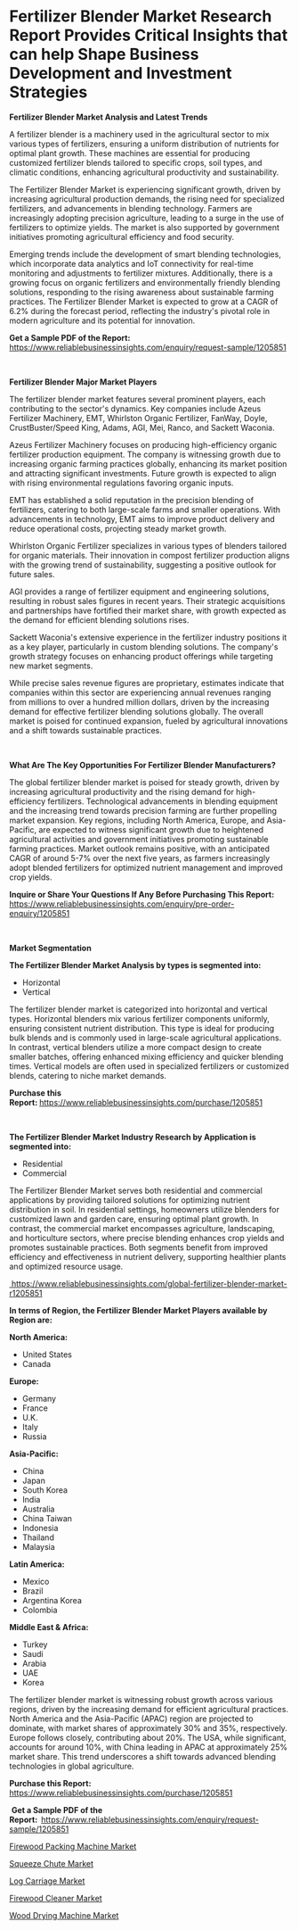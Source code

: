 <p><h1>Fertilizer Blender Market Research Report Provides Critical Insights that can help Shape Business Development and Investment Strategies</h1></p><p><strong>Fertilizer Blender Market Analysis and Latest Trends</strong></p>
<p><p>A fertilizer blender is a machinery used in the agricultural sector to mix various types of fertilizers, ensuring a uniform distribution of nutrients for optimal plant growth. These machines are essential for producing customized fertilizer blends tailored to specific crops, soil types, and climatic conditions, enhancing agricultural productivity and sustainability.</p><p>The Fertilizer Blender Market is experiencing significant growth, driven by increasing agricultural production demands, the rising need for specialized fertilizers, and advancements in blending technology. Farmers are increasingly adopting precision agriculture, leading to a surge in the use of fertilizers to optimize yields. The market is also supported by government initiatives promoting agricultural efficiency and food security.</p><p>Emerging trends include the development of smart blending technologies, which incorporate data analytics and IoT connectivity for real-time monitoring and adjustments to fertilizer mixtures. Additionally, there is a growing focus on organic fertilizers and environmentally friendly blending solutions, responding to the rising awareness about sustainable farming practices. The Fertilizer Blender Market is expected to grow at a CAGR of 6.2% during the forecast period, reflecting the industry's pivotal role in modern agriculture and its potential for innovation.</p></p>
<p><strong>Get a Sample PDF of the Report:&nbsp;</strong> <a href="https://www.reliablebusinessinsights.com/enquiry/request-sample/1205851?utm_campaign=101&utm_medium=2&utm_source=Github&utm_content=ia&utm_term=19022025&utm_id=fertilizer-blender">https://www.reliablebusinessinsights.com/enquiry/request-sample/1205851</a></p>
<p>&nbsp;</p>
<p><strong>Fertilizer Blender Major Market Players</strong></p>
<p><p>The fertilizer blender market features several prominent players, each contributing to the sector's dynamics. Key companies include Azeus Fertilizer Machinery, EMT, Whirlston Organic Fertilizer, FanWay, Doyle, CrustBuster/Speed King, Adams, AGI, Mei, Ranco, and Sackett Waconia.</p><p>Azeus Fertilizer Machinery focuses on producing high-efficiency organic fertilizer production equipment. The company is witnessing growth due to increasing organic farming practices globally, enhancing its market position and attracting significant investments. Future growth is expected to align with rising environmental regulations favoring organic inputs.</p><p>EMT has established a solid reputation in the precision blending of fertilizers, catering to both large-scale farms and smaller operations. With advancements in technology, EMT aims to improve product delivery and reduce operational costs, projecting steady market growth.</p><p>Whirlston Organic Fertilizer specializes in various types of blenders tailored for organic materials. Their innovation in compost fertilizer production aligns with the growing trend of sustainability, suggesting a positive outlook for future sales.</p><p>AGI provides a range of fertilizer equipment and engineering solutions, resulting in robust sales figures in recent years. Their strategic acquisitions and partnerships have fortified their market share, with growth expected as the demand for efficient blending solutions rises.</p><p>Sackett Waconia's extensive experience in the fertilizer industry positions it as a key player, particularly in custom blending solutions. The company's growth strategy focuses on enhancing product offerings while targeting new market segments.</p><p>While precise sales revenue figures are proprietary, estimates indicate that companies within this sector are experiencing annual revenues ranging from millions to over a hundred million dollars, driven by the increasing demand for effective fertilizer blending solutions globally. The overall market is poised for continued expansion, fueled by agricultural innovations and a shift towards sustainable practices.</p></p>
<p>&nbsp;</p>
<p><strong>What Are The Key Opportunities For Fertilizer Blender Manufacturers?</strong></p>
<p><p>The global fertilizer blender market is poised for steady growth, driven by increasing agricultural productivity and the rising demand for high-efficiency fertilizers. Technological advancements in blending equipment and the increasing trend towards precision farming are further propelling market expansion. Key regions, including North America, Europe, and Asia-Pacific, are expected to witness significant growth due to heightened agricultural activities and government initiatives promoting sustainable farming practices. Market outlook remains positive, with an anticipated CAGR of around 5-7% over the next five years, as farmers increasingly adopt blended fertilizers for optimized nutrient management and improved crop yields.</p></p>
<p><strong>Inquire or Share Your Questions If Any Before Purchasing This Report:</strong> <a href="https://www.reliablebusinessinsights.com/enquiry/pre-order-enquiry/1205851?utm_campaign=101&utm_medium=2&utm_source=Github&utm_content=ia&utm_term=19022025&utm_id=fertilizer-blender">https://www.reliablebusinessinsights.com/enquiry/pre-order-enquiry/1205851</a></p>
<p>&nbsp;</p>
<p><strong>Market Segmentation</strong></p>
<p><strong>The Fertilizer Blender Market Analysis by types is segmented into:</strong></p>
<p><ul><li>Horizontal</li><li>Vertical</li></ul></p>
<p><p>The fertilizer blender market is categorized into horizontal and vertical types. Horizontal blenders mix various fertilizer components uniformly, ensuring consistent nutrient distribution. This type is ideal for producing bulk blends and is commonly used in large-scale agricultural applications. In contrast, vertical blenders utilize a more compact design to create smaller batches, offering enhanced mixing efficiency and quicker blending times. Vertical models are often used in specialized fertilizers or customized blends, catering to niche market demands.</p></p>
<p><strong>Purchase this Report:&nbsp;</strong><a href="https://www.reliablebusinessinsights.com/purchase/1205851?utm_campaign=101&utm_medium=2&utm_source=Github&utm_content=ia&utm_term=19022025&utm_id=fertilizer-blender">https://www.reliablebusinessinsights.com/purchase/1205851</a></p>
<p>&nbsp;</p>
<p><strong>The Fertilizer Blender Market Industry Research by Application is segmented into:</strong></p>
<p><ul><li>Residential</li><li>Commercial</li></ul></p>
<p><p>The Fertilizer Blender Market serves both residential and commercial applications by providing tailored solutions for optimizing nutrient distribution in soil. In residential settings, homeowners utilize blenders for customized lawn and garden care, ensuring optimal plant growth. In contrast, the commercial market encompasses agriculture, landscaping, and horticulture sectors, where precise blending enhances crop yields and promotes sustainable practices. Both segments benefit from improved efficiency and effectiveness in nutrient delivery, supporting healthier plants and optimized resource usage.</p></p>
<p><a href="https://www.reliablebusinessinsights.com/global-fertilizer-blender-market-r1205851?utm_campaign=101&utm_medium=2&utm_source=Github&utm_content=ia&utm_term=19022025&utm_id=fertilizer-blender">&nbsp;https://www.reliablebusinessinsights.com/global-fertilizer-blender-market-r1205851</a></p>
<p><strong>In terms of Region, the Fertilizer Blender Market Players available by Region are:</strong></p>
<p>
    <p> <strong> North America: </strong>
        <ul>
            <li>United States</li>
            <li>Canada</li>
        </ul>
        </p> 
    <p> <strong> Europe: </strong>
        <ul>
            <li>Germany</li>
            <li>France</li>
            <li>U.K.</li>
            <li>Italy</li>
            <li>Russia</li>
        </ul>
        </p> 
    <p> <strong> Asia-Pacific: </strong>
        <ul>
            <li>China</li>
            <li>Japan</li>
            <li>South Korea</li>
            <li>India</li>
            <li>Australia</li>
            <li>China Taiwan</li>
            <li>Indonesia</li>
            <li>Thailand</li>
            <li>Malaysia</li>
        </ul>
        </p> 
    <p> <strong> Latin America: </strong>
        <ul>
            <li>Mexico</li>
            <li>Brazil</li>
            <li>Argentina Korea</li>
            <li>Colombia</li>
        </ul>
        </p> 
    <p> <strong> Middle East & Africa: </strong>
        <ul>
            <li>Turkey</li>
            <li>Saudi</li>
            <li>Arabia</li>
            <li>UAE</li>
            <li>Korea</li>
        </ul>
    </p>
    </p>
<p><p>The fertilizer blender market is witnessing robust growth across various regions, driven by the increasing demand for efficient agricultural practices. North America and the Asia-Pacific (APAC) region are projected to dominate, with market shares of approximately 30% and 35%, respectively. Europe follows closely, contributing about 20%. The USA, while significant, accounts for around 10%, with China leading in APAC at approximately 25% market share. This trend underscores a shift towards advanced blending technologies in global agriculture.</p></p>
<p><strong>Purchase this Report: </strong><a href="https://www.reliablebusinessinsights.com/purchase/1205851?utm_campaign=101&utm_medium=2&utm_source=Github&utm_content=ia&utm_term=19022025&utm_id=fertilizer-blender">https://www.reliablebusinessinsights.com/purchase/1205851</a></p>
<p>&nbsp;<strong>Get a Sample PDF of the Report:&nbsp;&nbsp;</strong><a href="https://www.reliablebusinessinsights.com/enquiry/request-sample/1205851?utm_campaign=101&utm_medium=2&utm_source=Github&utm_content=ia&utm_term=19022025&utm_id=fertilizer-blender">https://www.reliablebusinessinsights.com/enquiry/request-sample/1205851</a></p>
<p><strong></strong></p>
<p><p><a href="https://github.com/haimamuirev8/Market-Research-Report-List-1/blob/main/firewood-packing-machine-market.md?utm_campaign=101&utm_medium=2&utm_source=Github&utm_content=ia&utm_term=19022025&utm_id=fertilizer-blender">Firewood Packing Machine Market</a></p><p><a href="https://github.com/naulasulakr0/Market-Research-Report-List-1/blob/main/squeeze-chute-market.md?utm_campaign=101&utm_medium=2&utm_source=Github&utm_content=ia&utm_term=19022025&utm_id=fertilizer-blender">Squeeze Chute Market</a></p><p><a href="https://github.com/daemluari/Market-Research-Report-List-1/blob/main/log-carriage-market.md?utm_campaign=101&utm_medium=2&utm_source=Github&utm_content=ia&utm_term=19022025&utm_id=fertilizer-blender">Log Carriage Market</a></p><p><a href="https://github.com/poianaokkels/Market-Research-Report-List-1/blob/main/firewood-cleaner-market.md?utm_campaign=101&utm_medium=2&utm_source=Github&utm_content=ia&utm_term=19022025&utm_id=fertilizer-blender">Firewood Cleaner Market</a></p><p><a href="https://github.com/iquiseeboli/Market-Research-Report-List-1/blob/main/wood-drying-machine-market.md?utm_campaign=101&utm_medium=2&utm_source=Github&utm_content=ia&utm_term=19022025&utm_id=fertilizer-blender">Wood Drying Machine Market</a></p></p>